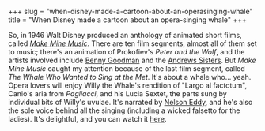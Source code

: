 +++
slug = "when-disney-made-a-cartoon-about-an-operasinging-whale"
title = "When Disney made a cartoon about an opera-singing whale"
+++

So, in 1946 Walt Disney produced an anthology of animated short films, called _[Make Mine Music](http://movies.disney.com/make-mine-music)_. There are ten film segments, almost all of them set to music; there's an animation of Prokofiev's _Peter and the Wolf_, and the artists involved include [Benny Goodman](http://en.wikipedia.org/wiki/Benny_Goodman) and the [Andrews Sisters](http://en.wikipedia.org/wiki/The_Andrews_Sisters). But _Make Mine Music_ caught my attention because of the last film segment, called _The Whale Who Wanted to Sing at the Met_. It's about a whale who... yeah. Opera lovers will enjoy Willy the Whale's rendition of "Largo al factotum", Canio's aria from _Pagliacci_, and his Lucia Sextet, the parts sung by individual bits of Willy's uvulae. It's narrated by [Nelson Eddy](http://en.wikipedia.org/wiki/Nelson_Eddy), and he's also the sole voice behind all the singing (including a wicked falsetto for the ladies). It's delightful, and you can watch it [here](http://www.cornel1801.com/disney/Make-Mine-Music-1946/film9.html).

